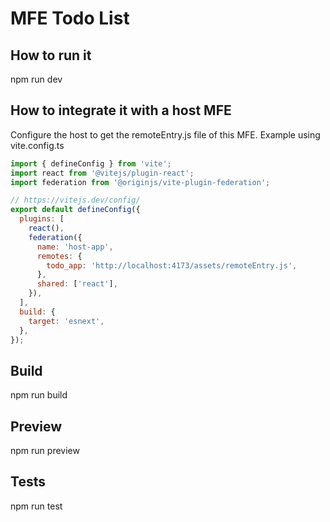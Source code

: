 # MFE Todo List

## How to run it

npm run dev

## How to integrate it with a host MFE

Configure the host to get the remoteEntry.js file of this MFE.
Example using vite.config.ts

```js
import { defineConfig } from 'vite';
import react from '@vitejs/plugin-react';
import federation from '@originjs/vite-plugin-federation';

// https://vitejs.dev/config/
export default defineConfig({
  plugins: [
    react(),
    federation({
      name: 'host-app',
      remotes: {
        todo_app: 'http://localhost:4173/assets/remoteEntry.js',
      },
      shared: ['react'],
    }),
  ],
  build: {
    target: 'esnext',
  },
});
```

## Build

npm run build

## Preview

npm run preview

## Tests

npm run test
